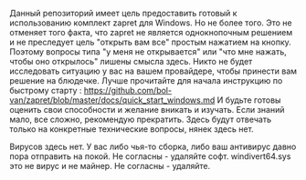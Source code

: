 ﻿Данный репозиторий имеет цель предоставить готовый к использованию комплект zapret для Windows.
Но не более того. Это не отменяет того факта, что zapret не является однокнопочным решением и не преследует цель "открыть вам все" простым нажатием на кнопку.
Поэтому вопросы типа "у меня не открывается" или "что мне нажать, чтобы оно открылось" лишены смысла здесь.
Никто не будет исследовать ситуацию у вас на вашем провайдере, чтобы принести вам решение на блюдечке.
Лучше прочитайте для начала инструкцию по быстрому старту :
https://github.com/bol-van/zapret/blob/master/docs/quick_start_windows.md
И будьте готовы оценить свои способности и желание вникать и изучать. Если знаний мало, все сложно, рекомендую прекратить.
Здесь будут отвечать только на конкретные технические вопросы, нянек здесь нет.

Вирусов здесь нет. У вас либо чья-то сборка, либо ваш антивирус давно пора отправить на покой. Не согласны - удаляйте софт.
windivert64.sys это не вирус и не майнер. Не согласны - удаляйте.

